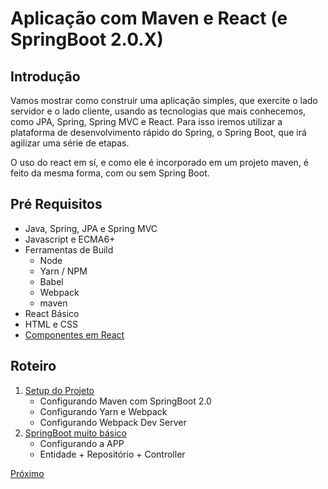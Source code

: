 # Aplicação com Maven e React (e SpringBoot 2.0.X)

## Introdução

Vamos mostrar como construir uma aplicação simples, que exercite o lado servidor e o lado cliente, usando as tecnologias que mais conhecemos, como JPA, Spring, Spring MVC e React. Para isso iremos utilizar a plataforma de desenvolvimento rápido do Spring, o Spring Boot, que irá agilizar uma série de etapas.

O uso do react em sí, e como ele é incorporado em um projeto maven, é feito da mesma forma, com ou sem Spring Boot.

## Pré Requisitos

* Java, Spring, JPA e Spring MVC
* Javascript e ECMA6+
* Ferramentas de Build
    * Node
    * Yarn / NPM
    * Babel
    * Webpack
    * maven
* React Básico
* HTML e CSS
* [Componentes em React](https://github.com/touchhealth/react-components-sample/blob/master/README.md)

## Roteiro

1. [Setup do Projeto](__docs__/ETAPA1.md)
    * Configurando Maven com SpringBoot 2.0
    * Configurando Yarn e Webpack
    * Configurando Webpack Dev Server
2. [SpringBoot muito básico](__docs__/ETAPA2.md)
    * Configurando a APP
    * Entidade + Repositório + Controller

[Próximo](__docs__/ETAPA1.md)